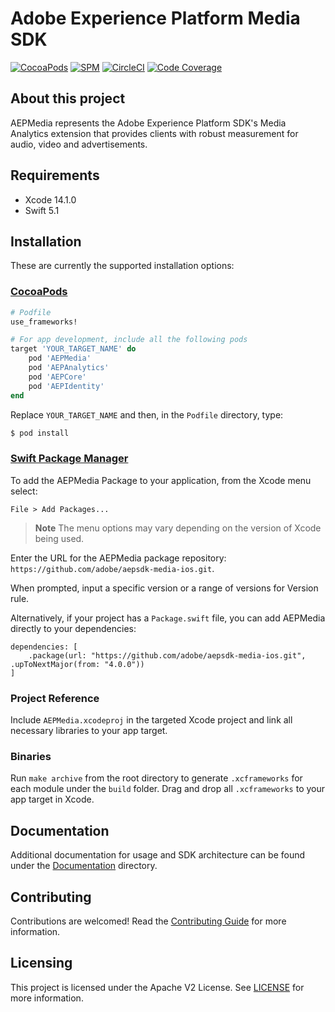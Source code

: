 # Adobe Experience Platform Media SDK

[![CocoaPods](https://img.shields.io/github/v/release/adobe/aepsdk-media-ios?label=CocoaPods&logo=apple&logoColor=white&color=orange)](https://cocoapods.org/pods/AEPMedia) 
[![SPM](https://img.shields.io/github/v/release/adobe/aepsdk-media-ios?label=SPM&logo=apple&logoColor=white&color=orange)](https://github.com/adobe/aepsdk-media-ios/releases) 
[![CircleCI](https://img.shields.io/circleci/project/github/adobe/aepsdk-media-ios/main.svg?logo=circleci&label=Build)](https://circleci.com/gh/adobe/workflows/aepsdk-media-ios) 
[![Code Coverage](https://img.shields.io/codecov/c/github/adobe/aepsdk-media-ios/main.svg?logo=codecov&label=Coverage)](https://codecov.io/gh/adobe/aepsdk-media-ios/branch/main)

## About this project

AEPMedia represents the Adobe Experience Platform SDK's Media Analytics extension that provides clients with robust measurement for audio, video and advertisements.

## Requirements
- Xcode 14.1.0
- Swift 5.1

## Installation
These are currently the supported installation options:

### [CocoaPods](https://guides.cocoapods.org/using/using-cocoapods.html)
```ruby
# Podfile
use_frameworks!

# For app development, include all the following pods
target 'YOUR_TARGET_NAME' do
    pod 'AEPMedia'
    pod 'AEPAnalytics'
    pod 'AEPCore'
    pod 'AEPIdentity'
end
```

Replace `YOUR_TARGET_NAME` and then, in the `Podfile` directory, type:

```bash
$ pod install
```

### [Swift Package Manager](https://github.com/apple/swift-package-manager)

To add the AEPMedia Package to your application, from the Xcode menu select:

`File > Add Packages...`

> **Note** 
>  The menu options may vary depending on the version of Xcode being used.

Enter the URL for the AEPMedia package repository: `https://github.com/adobe/aepsdk-media-ios.git`.

When prompted, input a specific version or a range of versions for Version rule.

Alternatively, if your project has a `Package.swift` file, you can add AEPMedia directly to your dependencies:

```
dependencies: [
    .package(url: "https://github.com/adobe/aepsdk-media-ios.git", .upToNextMajor(from: "4.0.0"))
]
```

### Project Reference

Include `AEPMedia.xcodeproj` in the targeted Xcode project and link all necessary libraries to your app target.

### Binaries

Run `make archive` from the root directory to generate `.xcframeworks` for each module under the `build` folder. Drag and drop all `.xcframeworks` to your app target in Xcode.

## Documentation

Additional documentation for usage and SDK architecture can be found under the [Documentation](Documentation) directory.

## Contributing

Contributions are welcomed! Read the [Contributing Guide](./.github/CONTRIBUTING.md) for more information.

## Licensing

This project is licensed under the Apache V2 License. See [LICENSE](LICENSE) for more information.
